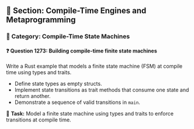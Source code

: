 ## 📘 Section: Compile-Time Engines and Metaprogramming
### 🔹 Category: Compile-Time State Machines
#### ❓ Question 1273: Building compile-time finite state machines

Write a Rust example that models a finite state machine (FSM) at compile time using types and traits.

- Define state types as empty structs.
- Implement state transitions as trait methods that consume one state and return another.
- Demonstrate a sequence of valid transitions in `main`.

🔧 **Task:** Model a finite state machine using types and traits to enforce transitions at compile time.

